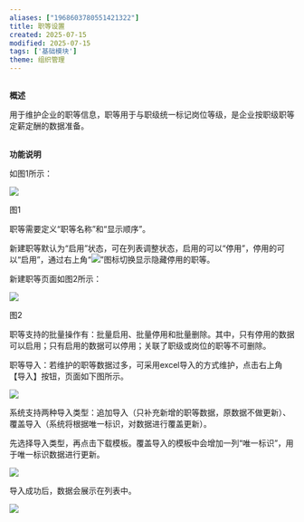 ```yaml
---
aliases: ["1968603780551421322"]
title: 职等设置
created: 2025-07-15
modified: 2025-07-15
tags: ['基础模块']
theme: 组织管理
---
```


##

**概述**

用于维护企业的职等信息，职等用于与职级统一标记岗位等级，是企业按职级职等定薪定酬的数据准备。

##

**功能说明**

如图1所示：

![](2552654f95a9d11e05b0829444fcdb48.jpg)

图1

职等需要定义“职等名称”和“显示顺序”。

新建职等默认为“启用”状态，可在列表调整状态，启用的可以“停用”，停用的可以“启用”，通过右上角“![](0f07ebc0eaba13c72aabd87eb7f7cd51.jpg)”图标切换显示隐藏停用的职等。

新建职等页面如图2所示：

![](1424a4b0a18c49aa4fe93696fac94a5f.jpg)

图2

职等支持的批量操作有：批量启用、批量停用和批量删除。其中，只有停用的数据可以启用；只有启用的数据可以停用；关联了职级或岗位的职等不可删除。

职等导入：若维护的职等数据过多，可采用excel导入的方式维护，点击右上角【导入】按钮，页面如下图所示。

![](c962139bf706a0db190f3dba80c0490e.jpg)

系统支持两种导入类型：追加导入（只补充新增的职等数据，原数据不做更新）、覆盖导入（系统将根据唯一标识，对数据进行覆盖更新）。

先选择导入类型，再点击下载模板。覆盖导入的模板中会增加一列“唯一标识”，用于唯一标识数据进行更新。

![](451b73f5e77183c30842e13e8c093a65.jpg)

导入成功后，数据会展示在列表中。

![](14f5c188eed1f10dd8fbf9feb89c1b56.jpg)